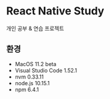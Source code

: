 # React Native Study

개인 공부 & 연습 프로젝트

## 환경
- MacOS 11.2 beta
- Visual Studio Code 1.52.1
- nvm 0.33.11
- node.js 10.15.1
- npm 6.4.1
